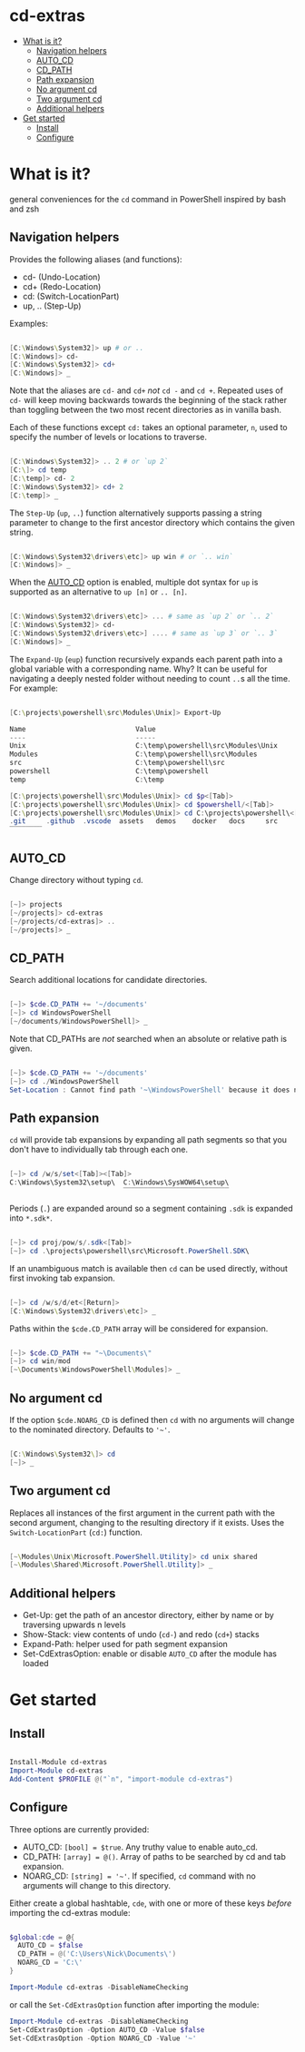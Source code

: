 cd-extras
===

* [What is it?](#what-is-it)
  * [Navigation helpers](#navigation-helpers)
  * [AUTO_CD](#auto_cd)
  * [CD_PATH](#cd_path)
  * [Path expansion](#path_expansion)
  * [No argument cd](#no-argument-cd)
  * [Two argument cd](#two-argument-cd)
  * [Additional helpers](#additional-helpers)
* [Get started](#get-started)
  * [Install](#install)
  * [Configure](#configure)

What is it?
==========
general conveniences for the `cd` command in PowerShell inspired by bash and zsh

Navigation helpers
---------

Provides the following aliases (and functions):

* cd- (Undo-Location)
* cd+ (Redo-Location)
* cd: (Switch-LocationPart)
* up, .. (Step-Up)

Examples:

```powershell

[C:\Windows\System32]> up # or ..
[C:\Windows]> cd-
[C:\Windows\System32]> cd+
[C:\Windows]> _
```

Note that the aliases are `cd-` and `cd+` *not* `cd -` and `cd +`.
Repeated uses of `cd-` will keep moving backwards towards the beginning of the stack
rather than toggling between the two most recent directories as in vanilla bash.

Each of these functions except `cd:` takes an optional parameter, `n`,
used to specify the number of levels or locations to traverse.

```powershell

[C:\Windows\System32]> .. 2 # or `up 2`
[C:\]> cd temp
[C:\temp]> cd- 2
[C:\Windows\System32]> cd+ 2
[C:\temp]> _
```

The `Step-Up` (`up`, `..`) function alternatively supports passing a string parameter
to change to the first ancestor directory which contains the given string.

```powershell

[C:\Windows\System32\drivers\etc]> up win # or `.. win`
[C:\Windows]> _
```

When the [AUTO_CD](#auto_cd) option is enabled, multiple dot syntax for `up` is supported
as an alternative to `up [n]` or `.. [n]`.

```powershell

[C:\Windows\System32\drivers\etc]> ... # same as `up 2` or `.. 2`
[C:\Windows\System32]> cd-
[C:\Windows\System32\drivers\etc>] .... # same as `up 3` or `.. 3`
[C:\Windows]> _
```

The `Expand-Up` (`eup`) function recursively expands each parent path into a global variable
with a corresponding name. Why? It can be useful for navigating a deeply nested folder without
needing to count `..`s all the time. For example:

```powershell

[C:\projects\powershell\src\Modules\Unix]> Export-Up

Name                           Value
----                           -----
Unix                           C:\temp\powershell\src\Modules\Unix
Modules                        C:\temp\powershell\src\Modules
src                            C:\temp\powershell\src
powershell                     C:\temp\powershell
temp                           C:\temp

[C:\projects\powershell\src\Modules\Unix]> cd $p<[Tab]>
[C:\projects\powershell\src\Modules\Unix]> cd $powershell/<[Tab]>
[C:\projects\powershell\src\Modules\Unix]> cd C:\projects\powershell\<[Tab]>
.git     .github  .vscode  assets   demos    docker   docs     src      test     tools
‾‾‾‾‾‾‾‾
```

AUTO_CD
-------

Change directory without typing `cd`.

```powershell

[~]> projects
[~/projects]> cd-extras
[~/projects/cd-extras]> ..
[~/projects]> _
```

CD_PATH
--------

Search additional locations for candidate directories.

```powershell

[~]> $cde.CD_PATH += '~/documents'
[~]> cd WindowsPowerShell
[~/documents/WindowsPowerShell]> _
```

Note that CD_PATHs are _not_ searched when an absolute or relative path is given.

```powershell

[~]> $cde.CD_PATH += '~/documents'
[~]> cd ./WindowsPowerShell
Set-Location : Cannot find path '~\WindowsPowerShell' because it does not exist.
```

Path expansion
-----------

`cd` will provide tab expansions by expanding all path segments so that
you don't have to individually tab through each one.

```powershell

[~]> cd /w/s/set<[Tab]><[Tab]>
C:\Windows\System32\setup\  C:\Windows\SysWOW64\setup\
                            ‾‾‾‾‾‾‾‾‾‾‾‾‾‾‾‾‾‾‾‾‾‾‾‾‾‾
```

Periods (`.`) are expanded around so a segment containing `.sdk` is expanded into `*.sdk*`.

```powershell

[~]> cd proj/pow/s/.sdk<[Tab]>
[~]> cd .\projects\powershell\src\Microsoft.PowerShell.SDK\
```

If an unambiguous match is available then `cd` can be used directly, without first invoking tab expansion.

```powershell

[~]> cd /w/s/d/et<[Return]>
[C:\Windows\System32\drivers\etc]> _
```

Paths within the `$cde.CD_PATH` array will be considered for expansion.

```powershell

[~]> $cde.CD_PATH += "~\Documents\"
[~]> cd win/mod
[~\Documents\WindowsPowerShell\Modules]> _
```

No argument cd
----------

If the option `$cde.NOARG_CD` is defined then `cd` with no arguments
will change to the nominated directory. Defaults to `'~'`.

```powershell

[C:\Windows\System32\]> cd
[~]> _
```

Two argument cd
----------

Replaces all instances of the first argument in the current path with the second argument,
changing to the resulting directory if it exists. Uses the `Switch-LocationPart` (`cd:`) function.

```powershell

[~\Modules\Unix\Microsoft.PowerShell.Utility]> cd unix shared
[~\Modules\Shared\Microsoft.PowerShell.Utility]> _
```

Additional helpers
---------

* Get-Up: get the path of an ancestor directory, either by name or by traversing upwards n levels
* Show-Stack: view contents of undo (`cd-`) and redo (`cd+`) stacks
* Expand-Path: helper used for path segment expansion
* Set-CdExtrasOption: enable or disable `AUTO_CD` after the module has loaded

Get started
=======

Install
-------

```powershell

Install-Module cd-extras
Import-Module cd-extras
Add-Content $PROFILE @("`n", "import-module cd-extras")
```

Configure
--------

Three options are currently provided:

* AUTO_CD: `[bool] = $true`. Any truthy value to enable auto_cd.
* CD_PATH: `[array] = @()`. Array of paths to be searched by cd and tab expansion.
* NOARG_CD: `[string] = '~'`. If specified, `cd` command with no arguments will change to this directory.

Either create a global hashtable, `cde`, with one or more of these keys _before_ importing the cd-extras module:

```powershell

$global:cde = @{
  AUTO_CD = $false
  CD_PATH = @('C:\Users\Nick\Documents\')
  NOARG_CD = 'C:\'
}

Import-Module cd-extras -DisableNameChecking
```

or call the `Set-CdExtrasOption` function after importing the module:

```powershell
Import-Module cd-extras -DisableNameChecking
Set-CdExtrasOption -Option AUTO_CD -Value $false
Set-CdExtrasOption -Option NOARG_CD -Value '~'
```